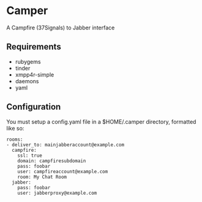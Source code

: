 # Camper

A Campfire (37Signals) to Jabber interface

## Requirements

- rubygems
- tinder
- xmpp4r-simple
- daemons
- yaml

## Configuration

You must setup a config.yaml file in a $HOME/.camper directory, formatted like so:

    rooms: 
    - deliver_to: mainjabberaccount@example.com
      campfire: 
        ssl: true
        domain: campfiresubdomain 
        pass: foobar
        user: campfireaccount@example.com 
        room: My Chat Room
      jabber: 
        pass: foobar
        user: jabberproxy@example.com

